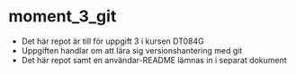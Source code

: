# moment_3_git

* Det här repot är till för uppgift 3 i kursen DT084G
* Uppgiften handlar om att lära sig versionshantering med git
* Det här repot samt en användar-README lämnas in i separat dokument